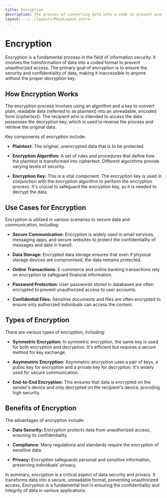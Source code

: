 ```yaml
---
title: Encryption
description: The process of converting data into a code to prevent unauthorized access, providing data security and confidentiality.
layout: ../../layouts/MainLayout.astro
---
```


# Encryption

Encryption is a fundamental process in the field of information security. It involves the transformation of data into a coded format to prevent unauthorized access. The primary goal of encryption is to ensure the security and confidentiality of data, making it inaccessible to anyone without the proper decryption key.

## How Encryption Works

The encryption process involves using an algorithm and a key to convert plain, readable data (referred to as plaintext) into an unreadable, encoded form (ciphertext). The recipient who is intended to access the data possesses the decryption key, which is used to reverse the process and retrieve the original data.

Key components of encryption include:

- **Plaintext:** The original, unencrypted data that is to be protected.

- **Encryption Algorithm:** A set of rules and procedures that define how the plaintext is transformed into ciphertext. Different algorithms provide varying levels of security.

- **Encryption Key:** This is a vital component. The encryption key is used in conjunction with the encryption algorithm to perform the encryption process. It's crucial to safeguard the encryption key, as it is needed to decrypt the data.

## Use Cases for Encryption

Encryption is utilized in various scenarios to secure data and communication, including:

- **Secure Communication:** Encryption is widely used in email services, messaging apps, and secure websites to protect the confidentiality of messages and data in transit.

- **Data Storage:** Encrypted data storage ensures that even if physical storage devices are compromised, the data remains protected.

- **Online Transactions:** E-commerce and online banking transactions rely on encryption to safeguard financial information.

- **Password Protection:** User passwords stored in databases are often encrypted to prevent unauthorized access to user accounts.

- **Confidential Files:** Sensitive documents and files are often encrypted to ensure only authorized individuals can access the content.

## Types of Encryption

There are various types of encryption, including:

- **Symmetric Encryption:** In symmetric encryption, the same key is used for both encryption and decryption. It's efficient but requires a secure method for key exchange.

- **Asymmetric Encryption:** Asymmetric encryption uses a pair of keys, a public key for encryption and a private key for decryption. It's widely used for secure communication.

- **End-to-End Encryption:** This ensures that data is encrypted on the sender's device and only decrypted on the recipient's device, providing high security.

## Benefits of Encryption

The advantages of encryption include:

- **Data Security:** Encryption protects data from unauthorized access, ensuring its confidentiality.

- **Compliance:** Many regulations and standards require the encryption of sensitive data.

- **Privacy:** Encryption safeguards personal and sensitive information, preserving individuals' privacy.

In summary, encryption is a critical aspect of data security and privacy. It transforms data into a secure, unreadable format, preventing unauthorized access. Encryption is a fundamental tool in ensuring the confidentiality and integrity of data in various applications.

